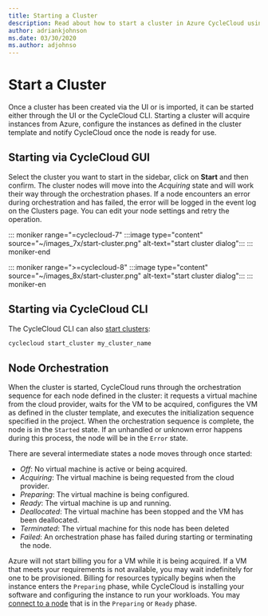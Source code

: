 ```yaml
---
title: Starting a Cluster
description: Read about how to start a cluster in Azure CycleCloud using either the UI or the CycleCloud CLI. Learn about the orchestration sequence for each cluster node.
author: adriankjohnson
ms.date: 03/30/2020
ms.author: adjohnso
---
```


# Start a Cluster

Once a cluster has been created via the UI or is imported, it can be started either through the UI or the CycleCloud CLI. Starting a cluster will acquire instances from Azure, configure the instances as defined in the cluster template and notify CycleCloud once the node is ready for use.

## Starting via CycleCloud GUI

Select the cluster you want to start in the sidebar, click on **Start** and then confirm. The cluster nodes will move into the *Acquiring* state and will work their way through the orchestration phases. If a node encounters an error during orchestration and has failed, the error will be logged in
the event log on the Clusters page. You can edit your node settings and retry the operation.

::: moniker range="=cyclecloud-7"
:::image type="content" source="~/images_7x/start-cluster.png" alt-text="start cluster dialog":::
::: moniker-end

::: moniker range=">=cyclecloud-8"
:::image type="content" source="~/images_8x/start-cluster.png" alt-text="start cluster dialog":::
::: moniker-en

## Starting via CycleCloud CLI

The CycleCloud CLI can also [start clusters](~/cli.md#cyclecloud-start_cluster):

```bash
cyclecloud start_cluster my_cluster_name
```

## Node Orchestration

When the cluster is started, CycleCloud runs through the orchestration sequence for each node defined in the cluster: it requests a virtual machine from the cloud provider, waits for the VM to be acquired, configures the VM as defined in the cluster template, and executes the initialization sequence specified in the project. When the orchestration sequence is complete, the node is in the `Started` state. If an unhandled or unknown error happens during this process, the node will be in the `Error` state.

There are several intermediate states a node moves through once started:

- *Off*: No virtual machine is active or being acquired.
- *Acquiring*: The virtual machine is being requested from the cloud provider.
- *Preparing*: The virtual machine is being configured.
- *Ready*: The virtual machine is up and running.
- *Deallocated*: The virtual machine has been stopped and the VM has been deallocated.
- *Terminated*: The virtual machine for this node has been deleted
- *Failed*: An orchestration phase has failed during starting or terminating the node.

Azure will not start billing you for a VM while it is being acquired. If a VM that meets your requirements is not available, you may wait indefinitely for one to be provisioned. Billing for resources typically begins when the instance enters the `Preparing` phase, while CycleCloud is installing your software and configuring the instance to run your workloads. You may [connect to a node](connect-to-node.md) that is in the `Preparing` or `Ready` phase.
